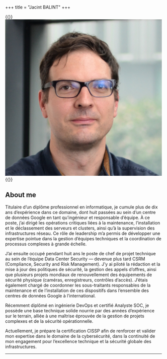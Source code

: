 +++
title = "Jacint BALINT"
+++

{{<gallery>}}
  <img src="feature.jpg" class="grid-w20 rounded-full" />
{{</gallery>}}

## About me

Titulaire d’un diplôme professionnel en informatique, je cumule plus de dix ans d’expérience dans ce domaine, dont huit passées au sein d’un centre de données Google en tant qu’ingénieur et responsable d’équipe. À ce poste, j’ai dirigé les opérations critiques liées à la maintenance, l’installation et le déclassement des serveurs et clusters, ainsi qu’à la supervision des infrastructures réseau. Ce rôle de leadership m’a permis de développer une expertise pointue dans la gestion d’équipes techniques et la coordination de processus complexes à grande échelle.

J’ai ensuite occupé pendant huit ans le poste de chef de projet technique au sein de l’équipe Data Center Security — devenue plus tard CSRM (Compliance, Security and Risk Management). J’y ai piloté la rédaction et la mise à jour des politiques de sécurité, la gestion des appels d’offres, ainsi que plusieurs projets mondiaux de renouvellement des équipements de sécurité physique (caméras, enregistreurs, contrôles d’accès). J’étais également chargé de coordonner les sous-traitants responsables de la maintenance et de l’installation de ces dispositifs dans l’ensemble des centres de données Google à l’international.

Récemment diplômé en ingénierie DevOps et certifié Analyste SOC, je possède une base technique solide nourrie par des années d’expérience sur le terrain, alliée à une maîtrise éprouvée de la gestion de projets complexes et de la sécurité opérationnelle. 

Actuellement, je prépare la certification CISSP afin de renforcer et valider mon expertise dans le domaine de la cybersécurité, dans la continuité de mon engagement pour l’excellence technique et la sécurité globale des infrastructures.

***
